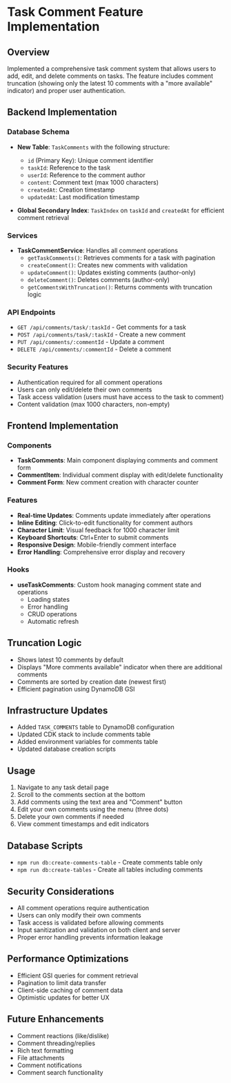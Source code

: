 # Task Comment Feature Implementation

## Overview
Implemented a comprehensive task comment system that allows users to add, edit, and delete comments on tasks. The feature includes comment truncation (showing only the latest 10 comments with a "more available" indicator) and proper user authentication.

## Backend Implementation

### Database Schema
- **New Table**: `TaskComments` with the following structure:
  - `id` (Primary Key): Unique comment identifier
  - `taskId`: Reference to the task
  - `userId`: Reference to the comment author
  - `content`: Comment text (max 1000 characters)
  - `createdAt`: Creation timestamp
  - `updatedAt`: Last modification timestamp

- **Global Secondary Index**: `TaskIndex` on `taskId` and `createdAt` for efficient comment retrieval

### Services
- **TaskCommentService**: Handles all comment operations
  - `getTaskComments()`: Retrieves comments for a task with pagination
  - `createComment()`: Creates new comments with validation
  - `updateComment()`: Updates existing comments (author-only)
  - `deleteComment()`: Deletes comments (author-only)
  - `getCommentsWithTruncation()`: Returns comments with truncation logic

### API Endpoints
- `GET /api/comments/task/:taskId` - Get comments for a task
- `POST /api/comments/task/:taskId` - Create a new comment
- `PUT /api/comments/:commentId` - Update a comment
- `DELETE /api/comments/:commentId` - Delete a comment

### Security Features
- Authentication required for all comment operations
- Users can only edit/delete their own comments
- Task access validation (users must have access to the task to comment)
- Content validation (max 1000 characters, non-empty)

## Frontend Implementation

### Components
- **TaskComments**: Main component displaying comments and comment form
- **CommentItem**: Individual comment display with edit/delete functionality
- **Comment Form**: New comment creation with character counter

### Features
- **Real-time Updates**: Comments update immediately after operations
- **Inline Editing**: Click-to-edit functionality for comment authors
- **Character Limit**: Visual feedback for 1000 character limit
- **Keyboard Shortcuts**: Ctrl+Enter to submit comments
- **Responsive Design**: Mobile-friendly comment interface
- **Error Handling**: Comprehensive error display and recovery

### Hooks
- **useTaskComments**: Custom hook managing comment state and operations
  - Loading states
  - Error handling
  - CRUD operations
  - Automatic refresh

## Truncation Logic
- Shows latest 10 comments by default
- Displays "More comments available" indicator when there are additional comments
- Comments are sorted by creation date (newest first)
- Efficient pagination using DynamoDB GSI

## Infrastructure Updates
- Added `TASK_COMMENTS` table to DynamoDB configuration
- Updated CDK stack to include comments table
- Added environment variables for comments table
- Updated database creation scripts

## Usage
1. Navigate to any task detail page
2. Scroll to the comments section at the bottom
3. Add comments using the text area and "Comment" button
4. Edit your own comments using the menu (three dots)
5. Delete your own comments if needed
6. View comment timestamps and edit indicators

## Database Scripts
- `npm run db:create-comments-table` - Create comments table only
- `npm run db:create-tables` - Create all tables including comments

## Security Considerations
- All comment operations require authentication
- Users can only modify their own comments
- Task access is validated before allowing comments
- Input sanitization and validation on both client and server
- Proper error handling prevents information leakage

## Performance Optimizations
- Efficient GSI queries for comment retrieval
- Pagination to limit data transfer
- Client-side caching of comment data
- Optimistic updates for better UX

## Future Enhancements
- Comment reactions (like/dislike)
- Comment threading/replies
- Rich text formatting
- File attachments
- Comment notifications
- Comment search functionality